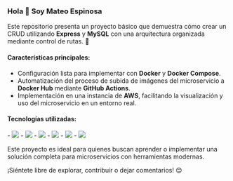 ### Hola 👋 Soy Mateo Espinosa

Este repositorio presenta un proyecto básico que demuestra cómo crear un CRUD utilizando **Express** y **MySQL** con una arquitectura organizada mediante control de rutas. 🚀  

#### Características principales:  
- Configuración lista para implementar con **Docker** y **Docker Compose**.  
- Automatización del proceso de subida de imágenes del microservicio a **Docker Hub** mediante **GitHub Actions**.  
- Implementación en una instancia de **AWS**, facilitando la visualización y uso del microservicio en un entorno real.  

#### Tecnologías utilizadas:
<span> 
- <img src = "https://img.shields.io/badge/express.js-%23404d59.svg?style=for-the-badge&logo=express&logoColor=%2361DAFB">
- <img src = "https://img.shields.io/badge/node.js-6DA55F?style=for-the-badge&logo=node.js&logoColor=white">
- <img src = "https://img.shields.io/badge/mysql-4479A1.svg?style=for-the-badge&logo=mysql&logoColor=white">
- <img src = "https://img.shields.io/badge/docker-%230db7ed.svg?style=for-the-badge&logo=docker&logoColor=white">
- <img src = "https://img.shields.io/badge/github-%23121011.svg?style=for-the-badge&logo=github&logoColor=white">
- <img src = "https://img.shields.io/badge/AWS-%23FF9900.svg?style=for-the-badge&logo=amazon-aws&logoColor=white">
</span>


Este proyecto es ideal para quienes buscan aprender o implementar una solución completa para microservicios con herramientas modernas.  

¡Siéntete libre de explorar, contribuir o dejar comentarios! 😊  
